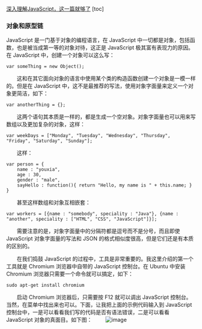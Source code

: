 [深入理解JavaScript，这一篇就够了](https://www.cnblogs.com/feng-gamer/p/5907926.html)
[toc]

### 对象和原型链
JavaScript 是一门基于对象的编程语言，在 JavaScript 中一切都是对象，包括函数，也是被当成第一等的对象对待，这正是 JavaScript 极其富有表现力的原因。在 JavaScript 中，创建一个对象可以这么写：
```
var someThing = new Object();
```
　　这和在其它面向对象的语言中使用某个类的构造函数创建一个对象是一模一样的。但是在 JavaScript 中，这不是最推荐的写法，使用对象字面量来定义一个对象更简洁，如下：
```
var anotherThing = {};
```
　　这两个语句其本质是一样的，都是生成一个空对象。对象字面量也可以用来写数组以及更加复杂的对象，这样：
```
var weekDays = ["Monday", "Tuesday", "Wednesday", "Thursday", "Friday", "Saturday", "Sunday"];
```
　　这样：
```
var person = {
    name : "youxia",
    age : 30,
    gender : "male",
    sayHello : function(){ return "Hello, my name is " + this.name; }
}
```
　　甚至这样数组和对象互相嵌套：
```
var workers = [{name : "somebody", speciality : "Java"}, {name : "another", speciality : ["HTML", "CSS", "JavaScript"]}];
```
　　需要注意的是，对象字面量中的分隔符都是逗号而不是分号，而且即使 JavaScript 对象字面量的写法和 JSON 的格式相似度很高，但是它们还是有本质的区别的。

　　在我们捣鼓 JavaScript 的过程中，工具是非常重要的。我这里介绍的第一个工具就是 Chromium 浏览器中自带的 JavaScript 控制台。在 Ubuntu 中安装 Chromium 浏览器只需要一个命令就可以搞定，如下：
```
sudo apt-get install chromium
```
　　启动 Chromium 浏览器后，只需要按 F12 就可以调出 JavaScript 控制台。当然，在菜单中找出来也可以。下面，让我把上面的示例代码输入到 JavaScript 控制台中，一是可以看看我们写的代码是否有语法错误，二是可以看看 JavaScript 对象的真面目。如下图：
　　
![image](https://images2015.cnblogs.com/blog/16576/201609/16576-20160905213836238-96163993.png)
